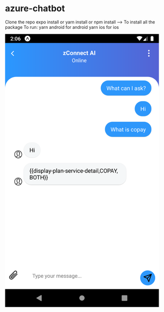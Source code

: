 # azure-chatbot

Clone the repo
expo install or yarn install or npm install --> To install all the package
To run:
yarn android for android
yarn ios for ios

![Chat screen](https://github.com/sanjaymagarzph/azure-chatbot/blob/master/assets/Screenshot_1590567690.png)

